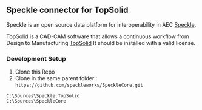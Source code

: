 
## Speckle connector for TopSolid

Speckle is an open source data platform for interoperability in AEC [Speckle](https://speckle.systems/).

TopSolid is a CAD-CAM software that allows a continuous workflow from Design to Manufacturing [TopSolid](https://www.topsolid.fr/)
It should be installed with a valid license.

### Development Setup

1. Clone this Repo
2. Clone in the same parent folder : `https://github.com/speckleworks/SpeckleCore.git`
```
C:\Sources\Speckle.TopSolid
C:\Sources\SpeckleCore
```

